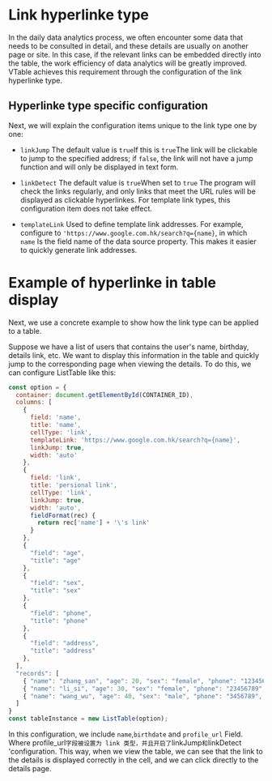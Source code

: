 # Link hyperlinke type

In the daily data analytics process, we often encounter some data that needs to be consulted in detail, and these details are usually on another page or site. In this case, if the relevant links can be embedded directly into the table, the work efficiency of data analytics will be greatly improved. VTable achieves this requirement through the configuration of the link hyperlinke type.

## Hyperlinke type specific configuration

Next, we will explain the configuration items unique to the link type one by one:

*   `linkJump` The default value is `true`If this is `true`The link will be clickable to jump to the specified address; if `false`, the link will not have a jump function and will only be displayed in text form.

*   `linkDetect` The default value is `true`When set to `true` The program will check the links regularly, and only links that meet the URL rules will be displayed as clickable hyperlinkes. For template link types, this configuration item does not take effect.

*   `templateLink` Used to define template link addresses. For example, configure to `'https://www.google.com.hk/search?q={name}`, in which `name` Is the field name of the data source property. This makes it easier to quickly generate link addresses.

# Example of hyperlinke in table display

Next, we use a concrete example to show how the link type can be applied to a table.

Suppose we have a list of users that contains the user's name, birthday, details link, etc. We want to display this information in the table and quickly jump to the corresponding page when viewing the details. To do this, we can configure ListTable like this:

```javascript livedemo template=vtable
const option = {
  container: document.getElementById(CONTAINER_ID),
  columns: [
    {
      field: 'name',
      title: 'name',
      cellType: 'link',
      templateLink: 'https://www.google.com.hk/search?q={name}',
      linkJump: true,
      width: 'auto'
    },
    {
      field: 'link',
      title: 'persional link',
      cellType: 'link',
      linkJump: true,
      width: 'auto',
      fieldFormat(rec) {
        return rec['name'] + '\'s link'
      }
    },
    {
      "field": "age",
      "title": "age"
    },
    {
      "field": "sex",
      "title": "sex"
    },
    {
      "field": "phone",
      "title": "phone"
    },
    {
      "field": "address",
      "title": "address"
    },
  ],
  "records": [
    { "name": "zhang_san", "age": 20, "sex": "female", "phone": "123456789", "address": "beijing haidian", "link": 'https://www.google.com.hk' },
    { "name": "li_si", "age": 30, "sex": "female", "phone": "23456789", "address": "beijing chaoyang", "link": 'https://www.google.com.hk' },
    { "name": "wang_wu", "age": 40, "sex": "male", "phone": "3456789", "address": "beijing fengtai", "link": 'https://www.google.com.hk' }
  ]
}
const tableInstance = new ListTable(option);

```

In this configuration, we include `name`,`birthdate` and `profile_url` Field. Where profile\_url`字段被设置为 link 类型，并且开启了`linkJump`和`linkDetect 'configuration. This way, when we view the table, we can see that the link to the details is displayed correctly in the cell, and we can click directly to the details page.
